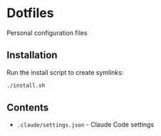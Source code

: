 # Dotfiles

Personal configuration files

## Installation

Run the install script to create symlinks:

```bash
./install.sh
```

## Contents

- `.claude/settings.json` - Claude Code settings